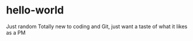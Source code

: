 # hello-world
Just random
Totally new to coding and Git, just want a taste of what it likes as a PM
